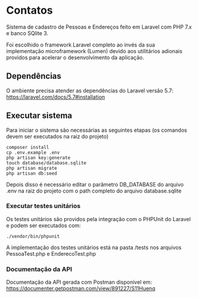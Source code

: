 # Contatos
Sistema de cadastro de Pessoas e Endereços feito em Laravel com PHP 7.x e banco SQlite 3. 

Foi escolhido o framework Laravel completo ao invés da sua implementação microframework (Lumen) devido aos utilitários adionais providos para acelerar o desenvolvimento da aplicação.

## Dependências

O ambiente precisa atender as dependências do Laravel versão 5.7: https://laravel.com/docs/5.7#installation

## Executar sistema

Para iniciar o sistema são necessárias as seguintes etapas (os comandos devem ser executados na raiz do projeto)

```
composer install
cp .env.example .env
php artisan key:generate
touch database/database.sqlite
php artisan migrate
php artisan db:seed
```

Depois disso é necessário editar o parâmetro DB_DATABASE do arquivo .env na raiz do projeto com o path completo do arquivo database.sqlite

### Executar testes unitários

Os testes unitários são providos pela integração com o PHPUnit do Laravel e podem ser executados com:

```
./vendor/bin/phpunit
```

A implementação dos testes unitários está na pasta /tests nos arquivos PessoaTest.php e EnderecoTest.php

### Documentação da API

Documentação da API gerada com Postman disponível em:
https://documenter.getpostman.com/view/891227/S11Huenq
